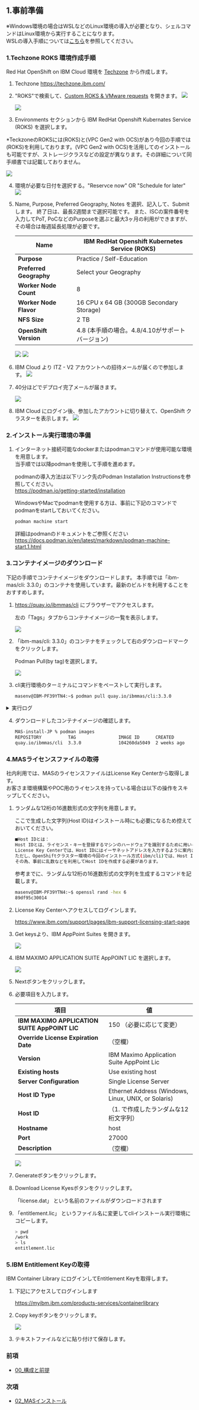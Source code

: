 ## 1.事前準備

※Windows環境の場合はWSLなどのLinux環境の導入が必要となり、シェルコマンドはLinux環境から実行することになります。  
WSLの導入手順については[こちら](https://docs.microsoft.com/ja-jp/windows/wsl/setup/environment)を参照してください。

### 1.Techzone ROKS 環境作成手順

Red Hat OpenShift on IBM Cloud 環境を [Techzone](https://techzone.ibm.com/) から作成します。

1. Techzone https://techzone.ibm.com/

2. "ROKS"で検索して、[Custom ROKS & VMware requests](https://techzone.ibm.com/collection/custom-roks-vmware-requests) を開きます。
   ![](2022-04-20-08-26-10.png)

   ![](2022-04-20-08-26-41.png)

3. Environments セクションから IBM RedHat Openshift Kubernates Service (ROKS) を選択します。

*TeckzoneのROKSには(ROKS)と(VPC Gen2 with OCS)があり今回の手順では(ROKS)を利用しております。(VPC Gen2 with OCS)を活用してのインストールも可能ですが、ストレージクラスなどの設定が異なります。その詳細について同手順書では記載しておりません。

   ![](2022-04-20-08-27-43.png)

4. 環境が必要な日付を選択する。"Reservce now"  OR  "Schedule for later"
   ![](2022-04-20-08-28-27.png)

5. Name, Purpose, Preferred Geography, Notes を選択、記入して、Submitします。
   終了日は、最長2週間まで選択可能です。 また、ISCの案件番号を入力してPoT, PoCなどのPurposeを選ぶと最大3ヶ月の利用ができますが、その場合は毎週延長処理が必要です。

   | Name                    | IBM RedHat Openshift Kubernetes Service (ROKS) |
   | ----------------------- | ---------------------------------------------- |
   | **Purpose**             | Practice / Self-Education                      |
   | **Preferred Geography** | Select your Geography                          |
   | **Worker Node Count**   | 8                                              |
   | **Worker Node Flavor**  | 16 CPU x 64 GB (300GB Secondary Storage)       |
   | **NFS Size**            | 2 TB                                           |
   | **OpenShift Version**   | 4.8 (本手順の場合。4.8/4.10がサポートバージョン)                            |

   ![](2022-04-27-11-29-40.png)
   ![](2022-04-20-08-30-27.png)

6. IBM Cloud より ITZ - V2 アカウントへの招待メールが届くので参加します。
   ![](2022-04-20-08-32-45.png)

7. 40分ほどでデプロイ完了メールが届きます。

   ![](2022-04-20-08-34-12.png)

8. IBM Cloud にログイン後、参加したアカウントに切り替えて、OpenShift クラスターを表示します。
   ![](2022-04-20-08-35-35.png)



### 2.インストール実行環境の準備

1. インターネット接続可能なdockerまたはpodmanコマンドが使用可能な環境を用意します。  
  当手順では以降podmanを使用して手順を進めます。

    podmanの導入方法は以下リンク先のPodman Installation Instructionsを参照してください。  
    https://podman.io/getting-started/installation

    WindowsやMacでpodmanを使用する方は、事前に下記のコマンドでpodmanをstartしておいてください。  
    ```bash
    podman machine start
    ```
    詳細はpodmanのドキュメントをご参照ください  
    https://docs.podman.io/en/latest/markdown/podman-machine-start.1.html
 


### 3.コンテナイメージのダウンロード

下記の手順でコンテナイメージをダウンロードします。  本手順では「ibm-mas/cli: 3.3.0」のコンテナを使用しています。最新のビルドを利用することをおすすめします。

1. https://quay.io/ibmmas/cli にブラウザーでアクセスします。

    左の「Tags」タブからコンテナイメージの一覧を表示します。

    ![](2022-12-21-10-25-34.png)

2. 「ibm-mas/cli: 3.3.0」のコンテナをチェックして右のダウンロードマークをクリックします。

    Podman Pull(by tag)を選択します。

    ![](2022-12-21-10-26-28.png)

3. cli実行環境のターミナルにコマンドをペーストして実行します。


    ```bash
    masenv@IBM-PF39YTN4:~$ podman pull quay.io/ibmmas/cli:3.3.0
    ```

<details>
<summary>実行ログ</summary>

```bash
MAS-install-JP % podman pull quay.io/ibmmas/cli:3.3.0
Trying to pull quay.io/ibmmas/cli:3.3.0...
Getting image source signatures
Copying blob sha256:abad0ae438f5c496ba70df91ab0a61511c12a85d9c3179d99c8a876dec9cf3cc
Copying blob sha256:713161046dc1e7441023a3d1c6a13fd2a75bc7b88e474e4297d60b00551c941a
Copying blob sha256:9e96762da6cb35f35e402307856fbff3362b0c6871a0e46501ada462d0451085
Copying blob sha256:9f0da687ee7b86b7f14c6f94bbc6f094cb1287afc8e037bd44a6896811a7c664
Copying blob sha256:421b7e0d07adb7fb417a341c86b13c208fd9933a86c1d850976e19f1a40f4b29
Copying blob sha256:92ce66f764dcd6b27bb521a860bb4ef9bf2bc04a1908710ed6831b0896f984cf
Copying blob sha256:51ff9f0936afde17a59eac0dda3789057d311c845971b49437bd4351dbdd297b
Copying blob sha256:d5993b011c495772e0c5a23b3893f8ffa70e1b8e7e80010563ae0381f930773f
Copying blob sha256:ab87d4cfc9775f23025e4c40beea251d79eaa50b706f36c43496a4990b4727fd
Copying blob sha256:99069f3a55e56e5d82fe045b3ff4683a873e346e29a3f821c76a0320e2c221f0
Copying blob sha256:8496ea1f0736c50b4bddddfcc76a9a56d587961a66969e6c4c06005f7c104a77
Copying blob sha256:e432633c0afabbfb5dba95f0a95528cfe2bf4e1d5eebf50324c38cca88dfc310
Copying blob sha256:17f82a3a1d05a39fd74887f68d76d731d01310147a71fb7eb6adaf7e7e2d04ff
Copying blob sha256:5ca33d9c3e9b32df195c61cdedcb014da404ac9c6708f93333271077b59cc404
Copying blob sha256:27170d1509cc6f04f90e492be0de19db8aad628fc6166980236a43b69edd1aa1
Copying blob sha256:470ab693e1d2c4192b0c437d9c61126b4c3a482fb10d2830e5dbb8599bc52e15
Copying config sha256:9423125df1413dc5126292c5c3407b4fe5b794739888575bfdd2b7ccd58ac93e
Writing manifest to image destination
Storing signatures
WARNING: image platform ({amd64 linux  [] }) does not match the expected platform ({arm64 linux  [] })
9423125df1413dc5126292c5c3407b4fe5b794739888575bfdd2b7ccd58ac93e
```

</details>


4. ダウンロードしたコンテナイメージの確認します。

    ```bash
    MAS-install-JP % podman images
    REPOSITORY          TAG                IMAGE ID      CREATED       SIZE
    quay.io/ibmmas/cli  3.3.0              104260da5049  2 weeks ago   2.05 GB
    ```

### 4.MASライセンスファイルの取得

社内利用では、MASのライセンスファイルはLicense Key Centerから取得します。  
お客さま環境構築やPOC用のライセンスを持っている場合は以下の操作をスキップしてください。

1. ランダムな12桁の16進数形式の文字列を用意します。

    ここで生成した文字列(Host ID)はインストール時にも必要になるため控えておいてください。  

    ```bash
    ■Host IDとは：
    Host IDとは、ライセンス・キーを登録するマシンのハードウェアを識別するために用いられる用語になります。  
    License Key Centerでは、Host IDにはイーサネットアドレスを入力するように案内されています。  
    ただし、OpenShiftクラスター環境の今回のインストール方式(ibm/cli)では、Host IDはMAS installの段階で作成されるため、MAS install前に取得することはできません。  
    その為、事前に乱数などを利用してHost IDを作成する必要があります。
    ```
    参考までに、ランダムな12桁の16進数形式の文字列を生成するコマンドを記載します。


    ```bash
    masenv@IBM-PF39YTN4:~$ openssl rand -hex 6
    89df95c30014
    ```


2. License Key Centerへアクセスしてログインします。

    https://www.ibm.com/support/pages/ibm-support-licensing-start-page

3. Get keysより、IBM AppPoint Suites を開きます。

    ![](4-3-1.png)

4. IBM MAXIMO APPLICATION SUITE AppPOINT LIC を選択します。

    ![](4-4-1.png)

5. Nextボタンをクリックします。

6. 必要項目を入力します。


    | 項目                                          | 値                                                  |
    | --------------------------------------------- | --------------------------------------------------- |
    | **IBM MAXIMO APPLICATION SUITE AppPOINT LIC** | 150 （必要に応じて変更）                            |
    | **Override License Expiration Date**          | （空欄）                                            |
    | **Version**                                   | IBM Maximo Application Suite AppPoint Lic           |
    | **Existing hosts**                            | Use existing host                                   |
    | **Server Configuration**                      | Single License Server                               |
    | **Host ID Type**                              | Ethernet Address (Windows, Linux, UNIX, or Solaris) |
    | **Host ID**                                   | （1. で作成したランダムな12桁文字列）               |
    | **Hostname**                                  | host                                                |
    | **Port**                                      | 27000                                               |
    | **Description**                               | （空欄）                                            |


    ![](4-6-1.png)

7. Generateボタンをクリックします。

8. Download License Kyesボタンをクリックします。

    「license.dat」 という名前のファイルがダウンロードされます

9. 「entitlement.lic」 というファイル名に変更してcliインストール実行環境にコピーします。

    ```bash
    > pwd
    /work
    > ls
    entitlement.lic
    ```


### 5.IBM Entitlement Keyの取得

IBM Container Library にログインしてEntitlement Keyを取得します。

1. 下記にアクセスしてログインします

    https://myibm.ibm.com/products-services/containerlibrary

2. Copy keyボタンをクリックします。

    ![](5-2-1.png)

3. テキストファイルなどに貼り付けて保存します。


### 前項
- [ 00_構成と前提 ](../00_architecture/index.md)

### 次項
- [ 02_MASインストール ](../02_masinstall/index.md)
